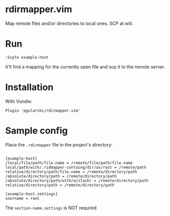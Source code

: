 # rdirmapper.vim
Map remote files and/or directories to local ones. SCP at will.

# Run
```
:ScpTo example-host
```
It'll find a mapping for the currently open file and scp it to the remote server.

# Installation
With Vundle:
```
Plugin 'pgularski/rdirmapper.vim'
```

# Sample config
Place the `.rdirmapper` file in the project's directory:
```

[example-host]
/local/file/path/file.name = /remote/file/path/file.name
local/path/with/.ridmapper-containg/dir/as/root = /remote/path
relative/directory/path/file.name = /remote/directory/path
/absolute/directory/path = /remote/directory/path
/absolute/directory/path/with/a/slash/ = /remote/directory/path
relative/directory/path = /remote/directory/path

[example-host.settings]
username = root
```

The `section-name.settings` is NOT required
